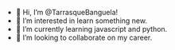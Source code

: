 - 👋 Hi, I’m @TarrasqueBanguela!
- 👀 I’m interested in learn something new.
- 🌱 I’m currently learning javascript and python.
- 💞️ I’m looking to collaborate on my career.

